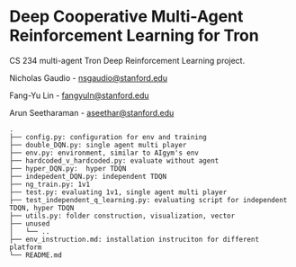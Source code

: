 # Deep Cooperative Multi-Agent Reinforcement Learning for Tron
CS 234 multi-agent Tron Deep Reinforcement Learning project.

Nicholas Gaudio - nsgaudio@stanford.edu

Fang-Yu Lin - fangyuln@stanford.edu

Arun Seetharaman - aseethar@stanford.edu



```
.
├── config.py: configuration for env and training
├── double_DQN.py: single agent multi player
├── env.py: environment, similar to AIgym's env
├── hardcoded_v_hardcoded.py: evaluate without agent
├── hyper_DQN.py:  hyper TDQN
├── indepedent_DQN.py: independent TDQN
├── ng_train.py: 1v1
├── test.py: evaluating 1v1, single agent multi player
├── test_independent_q_learning.py: evaluating script for independent TDQN, hyper TDQN
├── utils.py: folder construction, visualization, vector
├── unused
│   └── ..
├── env_instruction.md: installation instruciton for different platform
└── README.md
```
